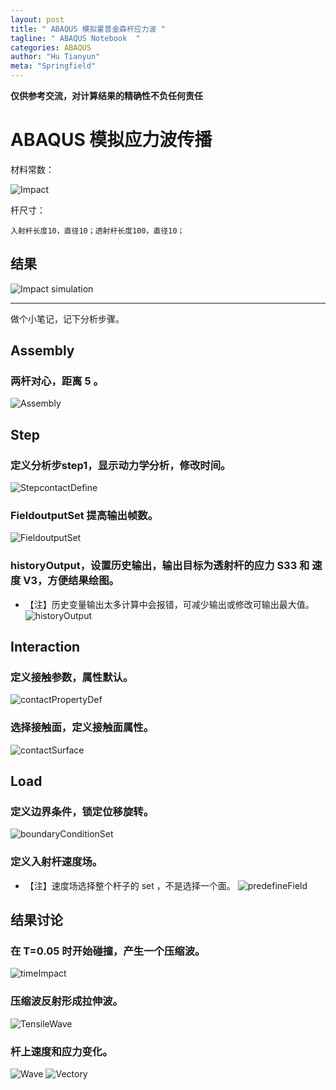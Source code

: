 ```yaml
---
layout: post
title: " ABAQUS 模拟霍普金森杆应力波 "
tagline: " ABAQUS Notebook  "
categories: ABAQUS
author: "Hu Tianyun"
meta: "Springfield"
---
```

**仅供参考交流，对计算结果的精确性不负任何责任**

# ABAQUS 模拟应力波传播

材料常数：

![Impact](/post_img/ABAQUS-BAR/CodeCogsEqn.gif  "Impact")

杆尺寸：

	入射杆长度10，直径10；透射杆长度100，直径10；


## 结果
![Impact simulation](/post_img/ABAQUS-BAR/imapct.gif  "Impact simulation")

*********************************************

做个小笔记，记下分析步骤。

## Assembly
### 两杆对心，距离 5 。
![Assembly](/post_img/ABAQUS-BAR/assembly.png  "Assembly")



## Step
### 定义分析步step1，**显示动力学分析**，修改时间。
![StepcontactDefine](/post_img/ABAQUS-BAR/StepcontactDefine.png  "StepcontactDefine")



### FieldoutputSet 提高输出帧数。
![FieldoutputSet](/post_img/ABAQUS-BAR/historyOutput.png  "FieldoutputSet")




### historyOutput，设置历史输出，输出目标为透射杆的应力 S33 和 速度 V3，方便结果绘图。
 *  【注】历史变量输出太多计算中会报错，可减少输出或修改可输出最大值。
![historyOutput](/post_img/ABAQUS-BAR/historyOutput.png  "historyOutput")




## Interaction
### 定义接触参数，属性默认。
![contactPropertyDef](/post_img/ABAQUS-BAR/contactPropertyDef.png  "contactPropertyDef")



### 选择接触面，定义接触面属性。
![contactSurface](/post_img/ABAQUS-BAR/contactSurface.png  "contactSurface")



## Load
### 定义边界条件，锁定位移旋转。
![boundaryConditionSet](/post_img/ABAQUS-BAR/boundaryConditionSet.png  "boundaryConditionSet")



### 定义入射杆速度场。
 *  【注】速度场选择整个杆子的 set ，不是选择一个面。
![predefineField](/post_img/ABAQUS-BAR/predefineField.png  "predefineField")



## 结果讨论 
### 在 T=0.05 时开始碰撞，产生一个压缩波。
![timeImpact](/post_img/ABAQUS-BAR/timeImpact.png  "timeImpact")



### 压缩波反射形成拉伸波。
![TensileWave](/post_img/ABAQUS-BAR/TensileWave.png  "TensileWave")



### 杆上速度和应力变化。
![Wave](/post_img/ABAQUS-BAR/Wave.png  "Wave")
![Vectory](/post_img/ABAQUS-BAR/Vectory.png  "Vectory")


